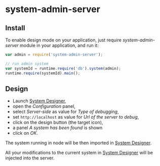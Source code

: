 # system-admin-server

## Install

To enable design mode on your application, just require *system-admin-server* module in your application, and run it:

```js
var admin = require('system-admin-server');

// run admin system
var systemId = runtime.require('db').system(admin);
runtime.require(systemId).main();
```

## Design

* Launch [System Designer](https://system-designer.github.io),
* open the *Configuration* panel,
* select *Server-side* as value for *Type of debugging*,
* set `http://localhost` as value for *Url of the server to debug*,
* click on the design button (the target icon),
* a panel *A system has been found* is shown
* click on *OK*.

The system running in node will be then imported in [System Designer](https://system-designer.github.io).

All your modifications to the current system in [System Designer](https://system-designer.github.io) will be injected into the server. 
